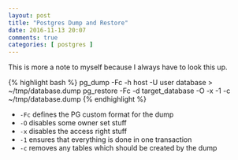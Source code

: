 ```yaml
---
layout: post
title: "Postgres Dump and Restore"
date: 2016-11-13 20:07
comments: true
categories: [ postgres ]
---
```


This is more a note to myself because I always have to look this up.

{% highlight bash %}
pg_dump -Fc -h host -U user database > ~/tmp/database.dump
pg_restore -Fc -d target_database -O -x -1 -c ~/tmp/database.dump
{% endhighlight %}

* `-Fc` defines the PG custom format for the dump
* `-O` disables some owner set stuff
* `-x` disables the access right stuff
* `-1` ensures that everything is done in one transaction
* `-c` removes any tables which should be created by the dump
